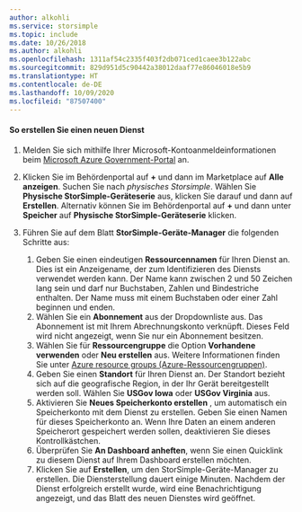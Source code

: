 ```yaml
---
author: alkohli
ms.service: storsimple
ms.topic: include
ms.date: 10/26/2018
ms.author: alkohli
ms.openlocfilehash: 1311af54c2335f403f2db071ced1caee3b122abc
ms.sourcegitcommit: 829d951d5c90442a38012daaf77e86046018e5b9
ms.translationtype: HT
ms.contentlocale: de-DE
ms.lasthandoff: 10/09/2020
ms.locfileid: "87507400"
---
```

#### <a name="to-create-a-new-service"></a>So erstellen Sie einen neuen Dienst
1. Melden Sie sich mithilfe Ihrer Microsoft-Kontoanmeldeinformationen beim [Microsoft Azure Government-Portal](https://portal.azure.us/) an.
2. Klicken Sie im Behördenportal auf **+** und dann im Marketplace auf **Alle anzeigen**. Suchen Sie nach _physisches Storsimple_. Wählen Sie **Physische StorSimple-Geräteserie** aus, klicken Sie darauf und dann auf **Erstellen**. Alternativ können Sie im Behördenportal auf **+** und dann unter **Speicher** auf **Physische StorSimple-Geräteserie** klicken.
3. Führen Sie auf dem Blatt **StorSimple-Geräte-Manager** die folgenden Schritte aus:
   
   1. Geben Sie einen eindeutigen **Ressourcennamen** für Ihren Dienst an. Dies ist ein Anzeigename, der zum Identifizieren des Diensts verwendet werden kann. Der Name kann zwischen 2 und 50 Zeichen lang sein und darf nur Buchstaben, Zahlen und Bindestriche enthalten. Der Name muss mit einem Buchstaben oder einer Zahl beginnen und enden.
   2. Wählen Sie ein **Abonnement** aus der Dropdownliste aus. Das Abonnement ist mit Ihrem Abrechnungskonto verknüpft. Dieses Feld wird nicht angezeigt, wenn Sie nur ein Abonnement besitzen.
   3. Wählen Sie für **Ressourcengruppe** die Option **Vorhandene verwenden** oder **Neu erstellen** aus. Weitere Informationen finden Sie unter [Azure resource groups (Azure-Ressourcengruppen)](/azure/azure-resource-manager/management/manage-resource-groups-portal).
   4. Geben Sie einen **Standort** für Ihren Dienst an. Der Standort bezieht sich auf die geografische Region, in der Ihr Gerät bereitgestellt werden soll. Wählen Sie **USGov Iowa** oder **USGov Virginia** aus.
   5. Aktivieren Sie **Neues Speicherkonto erstellen** , um automatisch ein Speicherkonto mit dem Dienst zu erstellen. Geben Sie einen Namen für dieses Speicherkonto an. Wenn Ihre Daten an einem anderen Speicherort gespeichert werden sollen, deaktivieren Sie dieses Kontrollkästchen.
   6. Überprüfen Sie **An Dashboard anheften**, wenn Sie einen Quicklink zu diesem Dienst auf Ihrem Dashboard erstellen möchten.
   7. Klicken Sie auf **Erstellen**, um den StorSimple-Geräte-Manager zu erstellen. Die Diensterstellung dauert einige Minuten. Nachdem der Dienst erfolgreich erstellt wurde, wird eine Benachrichtigung angezeigt, und das Blatt des neuen Dienstes wird geöffnet.


